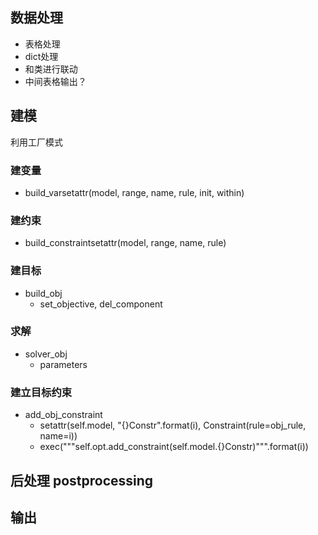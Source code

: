 ## 数据处理

- 表格处理
- dict处理
- 和类进行联动
- 中间表格输出？

## 建模

利用工厂模式

### 建变量

- build_varsetattr(model, range, name, rule, init, within)

### 建约束

- build_constraintsetattr(model, range, name, rule)

### 建目标

- build_obj
  - set_objective, del_component

### 求解 

- solver_obj
  - parameters

### 建立目标约束

- add_obj_constraint
  - setattr(self.model, "{}Constr".format(i), Constraint(rule=obj_rule, name=i))
  - exec("""self.opt.add_constraint(self.model.{}Constr)""".format(i))

## 后处理 postprocessing

## 输出
